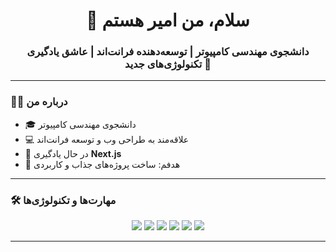 <!-- Header -->
<h1 align="center">👋 سلام، من امیر هستم</h1>
<h3 align="center">دانشجوی مهندسی کامپیوتر | توسعه‌دهنده فرانت‌اند | عاشق یادگیری تکنولوژی‌های جدید 🚀</h3>

---

### 👨‍💻 درباره من
- 🎓 دانشجوی مهندسی کامپیوتر  
- 💻 علاقه‌مند به طراحی وب و توسعه فرانت‌اند  
- 🌱 در حال یادگیری **Next.js**  
- 🎯 هدفم: ساخت پروژه‌های جذاب و کاربردی  

---

### 🛠 مهارت‌ها و تکنولوژی‌ها
<p align="center">
  <img src="https://img.shields.io/badge/HTML5-E34F26?style=for-the-badge&logo=html5&logoColor=white"/>
  <img src="https://img.shields.io/badge/CSS3-1572B6?style=for-the-badge&logo=css3&logoColor=white"/>
  <img src="https://img.shields.io/badge/JavaScript-F7DF1E?style=for-the-badge&logo=javascript&logoColor=black"/>
  <img src="https://img.shields.io/badge/Tailwind_CSS-38B2AC?style=for-the-badge&logo=tailwind-css&logoColor=white"/>
  <img src="https://img.shields.io/badge/React-20232A?style=for-the-badge&logo=react&logoColor=61DAFB"/>
  <img src="https://img.shields.io/badge/Next.js-000000?style=for-the-badge&logo=next.js&logoColor=white"/>
</p>

---
